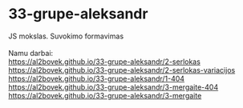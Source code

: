 # 33-grupe-aleksandr
 JS mokslas. Suvokimo formavimas <br>
 <br>
 Namu darbai:<br>
https://al2bovek.github.io/33-grupe-aleksandr/2-serlokas <br>
https://al2bovek.github.io/33-grupe-aleksandr/2-serlokas-variacijos <br>
https://al2bovek.github.io/33-grupe-aleksandr/1-404<br>
https://al2bovek.github.io/33-grupe-aleksandr/3-mergaite-404<br>
https://al2bovek.github.io/33-grupe-aleksandr/3-mergaite<br>
